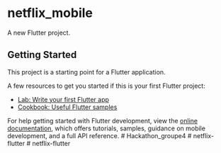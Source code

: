 # netflix_mobile

A new Flutter project.

## Getting Started

This project is a starting point for a Flutter application.

A few resources to get you started if this is your first Flutter project:

- [Lab: Write your first Flutter app](https://docs.flutter.dev/get-started/codelab)
- [Cookbook: Useful Flutter samples](https://docs.flutter.dev/cookbook)

For help getting started with Flutter development, view the
[online documentation](https://docs.flutter.dev/), which offers tutorials,
samples, guidance on mobile development, and a full API reference.
#   H a c k a t h o n _ g r o u p e 4  
 #   n e t f l i x - f l u t t e r  
 #   n e t f l i x - f l u t t e r  
 